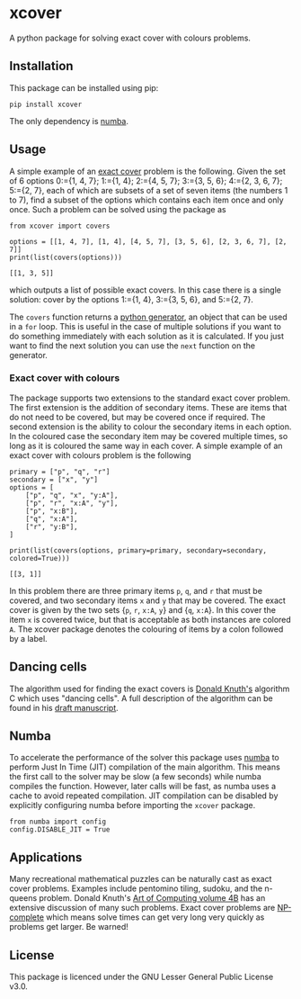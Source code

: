 # xcover

A python package for solving exact cover with colours problems.

## Installation

This package can be installed using pip:

```
pip install xcover
```
The only dependency is [numba](https://numba.pydata.org/).

## Usage

A simple example of an [exact cover](https://en.wikipedia.org/wiki/Exact_cover) problem is the following. Given the set of 6 options
0:={1, 4, 7}; 1:={1, 4}; 2:={4, 5, 7}; 3:={3, 5, 6}; 4:={2, 3, 6, 7}; 5:={2, 7}, each of which are subsets of a set of seven items (the numbers 1 to 7), find a subset of the options which contains each item once and only once. Such a problem can be solved using the package as

```
from xcover import covers

options = [[1, 4, 7], [1, 4], [4, 5, 7], [3, 5, 6], [2, 3, 6, 7], [2, 7]]
print(list(covers(options)))
```

```
[[1, 3, 5]]
```
which outputs a list of possible exact covers. In this case there is a single solution: cover by the options 1:={1, 4}, 3:={3, 5, 6}, and 5:={2, 7}.

The `covers` function returns a [python generator](https://wiki.python.org/moin/Generators), an object that can be used in a `for` loop. This is useful in the case of multiple solutions if you want to do something immediately with each solution as it is calculated. If you just want to find the next solution you can use the `next` function on the generator.

### Exact cover with colours

The package supports two extensions to the standard exact cover problem. The first extension is the addition of secondary items. These are items that do not need to be covered, but may be covered once if required. The second extension is the ability to colour the secondary items in each option. In the coloured case the secondary item may be covered multiple times, so long as it is coloured the same way in each cover. A simple example of an exact cover with colours problem is the following

```
primary = ["p", "q", "r"]
secondary = ["x", "y"]
options = [
    ["p", "q", "x", "y:A"],
    ["p", "r", "x:A", "y"],
    ["p", "x:B"],
    ["q", "x:A"],
    ["r", "y:B"],
]

print(list(covers(options, primary=primary, secondary=secondary, colored=True)))
```

```
[[3, 1]]
```
In this problem there are three primary items `p`, `q`, and `r` that must be covered, and two secondary items `x` and `y` that may be covered. The exact cover is given by the two sets {`p`, `r`, `x:A`, `y`} and {`q`, `x:A`}. In this cover the item `x` is covered twice, but that is acceptable as both instances are colored `A`. The xcover package denotes the colouring of items by a colon followed by a label.

## Dancing cells

The algorithm used for finding the exact covers is [Donald Knuth's](https://www-cs-faculty.stanford.edu/~knuth/) algorithm C which uses "dancing cells". A full description of the algorithm can be found in his [draft manuscript](https://www-cs-faculty.stanford.edu/~knuth/fasc7a.ps.gz).

## Numba

To accelerate the performance of the solver this package uses [numba](https://numba.pydata.org/) to perform Just In Time (JIT) compilation of the main algorithm. This means the first call to the solver may be slow (a few seconds) while numba compiles the function. However, later calls will be fast, as numba uses a cache to avoid repeated compilation. JIT compilation can be disabled by explicitly configuring numba before importing the `xcover` package.

```
from numba import config
config.DISABLE_JIT = True
```

## Applications

Many recreational mathematical puzzles can be naturally cast as exact cover problems. Examples include pentomino tiling, sudoku, and the n-queens problem. Donald Knuth's [Art of Computing volume 4B](https://www-cs-faculty.stanford.edu/~knuth/taocp.html) has an extensive discussion of many such problems. Exact cover problems are [NP-complete](https://en.wikipedia.org/wiki/NP-completeness) which means solve times can get very long very quickly as problems get larger. Be warned!

## License

This package is licenced under the GNU Lesser General Public License v3.0.
